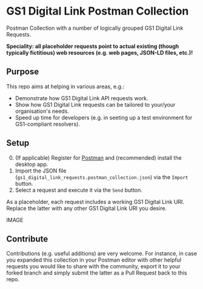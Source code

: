 # GS1 Digital Link Postman Collection
Postman Collection with a number of logically grouped GS1 Digital Link Requests. 

**Speciality: all placeholder requests point to actual existing (though typically fictitious) web resources (e.g. web pages, JSON-LD files, etc.)!**

## Purpose
This repo aims at helping in various areas, e.g.:
* Demonstrate how GS1 Digital Link API requests work.
* Show how GS1 Digital Link requests can be tailored to your/your organisation's needs.
* Speed up time for developers (e.g. in seeting up a test environment for GS1-compliant resolvers).
  
## Setup
0. (If applicable) Register for [Postman](https://postman.com/) and (recommended) install the desktop app.
1. Import the JSON file (`gs1_digital_link_requests.postman_collection.json`) via the `Import` button.
2. Select a request and execute it via the `Send` button.

As a placeholder, each request includes a working GS1 Digital Link URI. Replace the latter with any other GS1 Digital Link URI you desire. 

IMAGE

## Contribute
Contributions (e.g. useful additions) are very welcome. For instance, in case you expanded this collection in your Postman editor with other helpful requests you would like to share with the community, export it to your forked branch and simply submit the latter as a Pull Request back to this repo. 

